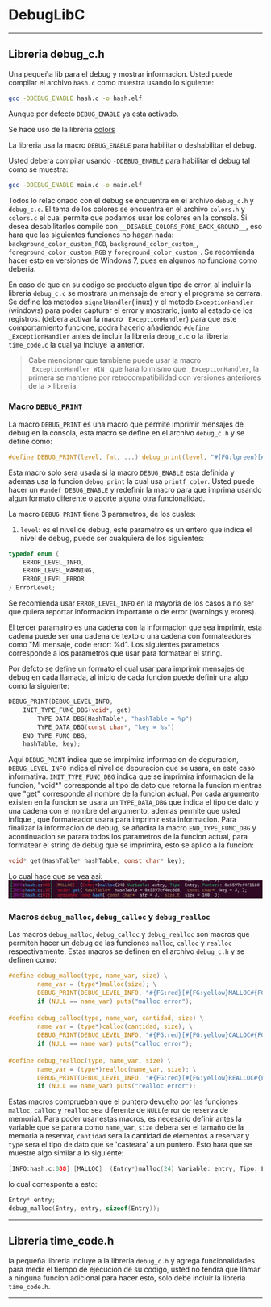 # DebugLibC

----

## Libreria debug_c.h

Una pequeña lib para el debug y mostrar informacion. Usted puede compilar el archivo `hash.c` como muestra usando lo siguiente:
```bash
gcc -DDEBUG_ENABLE hash.c -o hash.elf
```
Aunque por defecto `DEBUG_ENABLE` ya esta activado.

Se hace uso de la libreria [colors](https://github.com/desmonHak/colors-C-C-plus-plus)


La libreria usa la macro `DEBUG_ENABLE` para habilitar o deshabilitar el debug.

Usted debera compilar usando `-DDEBUG_ENABLE` para habilitar el debug tal como se muestra:

```bash
gcc -DDEBUG_ENABLE main.c -o main.elf
```

Todos lo relacionado con el debug se encuentra en el archivo `debug_c.h` y `debug_c.c`. El tema de los colores se encuentra en el archivo `colors.h` y `colors.c` el cual permite que podamos usar los colores en la consola. Si desea desabilitarlos compile con `__DISABLE_COLORS_FORE_BACK_GROUND__`, eso hara que las siguientes funciones no hagan nada: `background_color_custom_RGB`, `background_color_custom_`, `foreground_color_custom_RGB` y `foreground_color_custom_`. Se recomienda hacer esto en versiones de Windows 7, pues en algunos no funciona como deberia.

En caso de que en su codigo se producto algun tipo de error, al incluiir la libreria `debug_c.c` se mostrara un mensaje de error y el programa se cerrara. Se define los metodos `signalHandler`(linux) y el metodo `ExceptionHandler` (windows) para poder capturar el error y mostrarlo, junto al estado de los registros. (debera activar la macro `_ExceptionHandler`) para que este comportamiento funcione, podra hacerlo añadiendo `#define _ExceptionHandler` antes de incluir la libreria `debug_c.c` o la libreria `time_code.c` la cual ya incluye la anterior.

> Cabe mencionar que tambiene puede usar la macro ``_ExceptionHandler_WIN_``  que hara lo mismo que 
> `_ExceptionHandler`, la primera se mantiene por retrocompatibilidad con versiones anteriores de la > libreria.

### Macro ``DEBUG_PRINT``

La macro `DEBUG_PRINT` es una macro que permite imprimir mensajes de debug en la consola, esta macro se define en el archivo `debug_c.h` y se define como:
```c
#define DEBUG_PRINT(level, fmt, ...) debug_print(level, "#{FG:lgreen}[#{FG:lpurple}%s#{FG:reset}:#{FG:cyan}%s#{FG:reset}:#{FG:red}%03d#{FG:green}]#{FG:reset} " fmt , get_level_debug(level), __FILE__, __LINE__, ##__VA_ARGS__)
```

Esta macro solo sera usada si la macro `DEBUG_ENABLE` esta definida y ademas usa la funcion `debug_print` la cual usa `printf_color`. Usted puede hacer un `#undef DEBUG_ENABLE` y redefinir la macro para que imprima usando algun formato diferente o aporte alguna otra funcionalidad.

La macro `DEBUG_PRINT` tiene 3 parametros, de los cuales:

1. `level`: es el nivel de debug, este parametro es un entero que indica el nivel de debug, puede ser cualquiera de los siguientes:
```c
typedef enum {
    ERROR_LEVEL_INFO,
    ERROR_LEVEL_WARNING,
    ERROR_LEVEL_ERROR
} ErrorLevel;
```

Se recomienda usar `ERROR_LEVEL_INFO` en la mayoria de los casos a no ser que quiera reportar informacion importante o de error (warnings y erores).

El tercer paramatro es una cadena con la informacion que sea imprimir, esta cadena puede ser una cadena de texto o una cadena con formateadores como "Mi mensaje, code error: %d". Los siguientes parametros corresponde a los parametros que usar para formatear el string.

Por defcto se define un formato el cual usar para imprimir mensajes de debug en cada llamada, al inicio de cada funcion puede definir una algo como la siguiente:
```c
DEBUG_PRINT(DEBUG_LEVEL_INFO,
    INIT_TYPE_FUNC_DBG(void*, get)
        TYPE_DATA_DBG(HashTable*, "hashTable = %p")
        TYPE_DATA_DBG(const char*, "key = %s")
    END_TYPE_FUNC_DBG,
    hashTable, key);
```

Aqui `DEBUG_PRINT` indica que se imrpimira informacion de depuracion, `DEBUG_LEVEL_INFO` indica el nivel de depuracion que se usara, en este caso informativa. `INIT_TYPE_FUNC_DBG` indica que se imprimira informacion de la funcion, "void*" corresponde al tipo de dato que retorna la funcion mientras que "get" corresponde al nombre de la funcion actual. Por cada argumento existen en la funcion se usara un `TYPE_DATA_DBG` que indica el tipo de dato y una cadena con el nombre del argumento, ademas permite que usted infique , que formateador usara para imprimir esta informacion. Para finalizar la informacion de debug, se añadira la macro `END_TYPE_FUNC_DBG` y acontinuacion se parara todos los parametros de la funcion actual, para formatear el string de debug que se imprimira, esto se aplico a la funcion:
```c
void* get(HashTable* hashTable, const char* key);
```

Lo cual hace que se vea asi:
![alt text](image.png)

### Macros `debug_malloc`, `debug_calloc` y `debug_realloc`

Las macros `debug_malloc`, `debug_calloc` y `debug_realloc` son macros que permiten hacer un debug de las funciones `malloc`, `calloc` y `realloc` respectivamente. Estas macros se definen en el archivo `debug_c.h` y se definen como:
```c
#define debug_malloc(type, name_var, size) \
        name_var = (type*)malloc(size); \
        DEBUG_PRINT(DEBUG_LEVEL_INFO, "#{FG:red}[#{FG:yellow}MALLOC#{FG:red}]#{FG:lred}  #{FG:white}(#{FG:lred}%s#{FG:white}*)#{FG:cyan}malloc#{FG:white}(%d) #{FG:lgreen}Variable#{FG:white}: %s, #{FG:lgreen}Tipo#{FG:white}: %s, #{FG:lgreen}Puntero#{FG:white}: %p\n", #type, size, #name_var, #type, name_var); \
        if (NULL == name_var) puts("malloc error");

#define debug_calloc(type, name_var, cantidad, size) \
        name_var = (type*)calloc(cantidad, size); \
        DEBUG_PRINT(DEBUG_LEVEL_INFO, "#{FG:red}[#{FG:yellow}CALLOC#{FG:red}] #{FG:white}(#{FG:lred}%s#{FG:white}*)#{FG:cyan}calloc#{FG:white}(%d, %d) #{FG:lgreen}Variable#{FG:white}: %s, #{FG:lgreen}Tipo#{FG:white}: %s, #{FG:lgreen}Puntero#{FG:white}: %p\n", #type, cantidad, size, #name_var, #type, name_var); \
        if (NULL == name_var) puts("calloc error");

#define debug_realloc(type, name_var, size) \
        name_var = (type*)realloc(name_var, size); \
        DEBUG_PRINT(DEBUG_LEVEL_INFO, "#{FG:red}[#{FG:yellow}REALLOC#{FG:red}] #{FG:white}(#{FG:lred}%s#{FG:white}*)#{FG:cyan}realloc#{FG:white}(%p, %d) #{FG:lgreen}Variable#{FG:white}: %s, #{FG:lgreen}Tipo#{FG:white}: %s, #{FG:lgreen}Puntero#{FG:white}: %p\n", #type, name_var, size, #name_var, #type, name_var); \
        if (NULL == name_var) puts("realloc error");
```
Estas macros comprueban que el puntero devuelto por las funciones `malloc`, `calloc` y `realloc` sea diferente de `NULL`(error de reserva de memoria).
Para poder usar estas macros, es necesario definir antes la variable que se parara como `name_var`, `size` debera ser el tamaño de la memoria a reservar, `cantidad` sera la cantidad de elementos a reservar y `type` sera el tipo de dato que se 'casteara' a un puntero.
Esto hara que se muestre algo similar a lo siguiente:
```c
[INFO:hash.c:088] [MALLOC]  (Entry*)malloc(24) Variable: entry, Tipo: Entry, Puntero: 0x5597cf4f11d0
```
lo cual corresponte a esto:
```c
Entry* entry;
debug_malloc(Entry, entry, sizeof(Entry));
````


----

## Libreria time_code.h

la pequeña libreria incluye a la libreria `debug_c.h` y agrega funcionalidades para medir el tiempo de ejecucion de su codigo, usted no tendra que llamar a ninguna funcion adicional para hacer esto, solo debe incluir la libreria `time_code.h`.

----